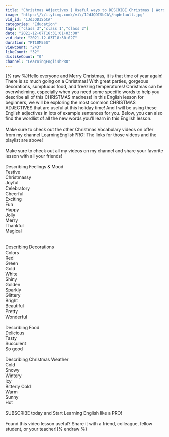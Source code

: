 ```yaml
---
title: "Christmas Adjectives | Useful ways to DESCRIBE Christmas | Wordlist | Describe Food & Decorations!"
image: "https:\/\/i.ytimg.com\/vi\/1JdJQDISbCA\/hqdefault.jpg"
vid_id: "1JdJQDISbCA"
categories: "Education"
tags: ["class 3","class 1","class 2"]
date: "2021-12-07T16:31:01+03:00"
vid_date: "2021-12-03T18:30:02Z"
duration: "PT10M55S"
viewcount: "243"
likeCount: "32"
dislikeCount: "0"
channel: "LearningEnglishPRO"
---
```

{% raw %}Hello everyone and Merry Christmas, it is that time of year again! There is so much going on a Christmas! With great parties, gorgeous decorations, sumptuous food, and freezing temperatures! Christmas can be overwhelming, especially when you need some specific words to help you describe all of this CHRISTMAS madness! In this English lesson for beginners, we will be exploring the most common CHRISTMAS ADJECTIVES that are useful at this holiday time! And I will be using these English adjectives in lots of example sentences for you. Below, you can also find the wordlist of all the new words you’ll learn in this English lesson. <br /><br />Make sure to check out the other Christmas Vocabulary videos on offer from my channel LearningEnglishPRO! The links for those videos and the playlist are above! <br /><br />Make sure to check out all my videos on my channel and share your favorite lesson with all your friends! <br /><br />Describing Feelings &amp; Mood<br />Festive<br />Christmassy <br />Joyful<br />Celebratory<br />Cheerful<br />Exciting<br />Fun<br />Happy<br />Jolly<br />Merry<br />Thankful<br />Magical<br /><br /><br />Describing Decorations<br />Colors<br />Red <br />Green<br />Gold<br />White<br />Shiny<br />Golden<br />Sparkly<br />Glittery<br />Bright<br />Beautiful<br />Pretty<br />Wonderful<br /><br />Describing Food<br />Delicious<br />Tasty<br />Succulent<br />So good<br /><br />Describing Christmas Weather<br />Cold<br />Snowy<br />Wintery<br />Icy<br />Bitterly Cold<br />Warm<br />Sunny<br />Hot<br /><br />SUBSCRIBE today and Start Learning English like a PRO! <br /><br />Found this video lesson useful? Share it with a friend, colleague, fellow student, or your teacher!{% endraw %}
